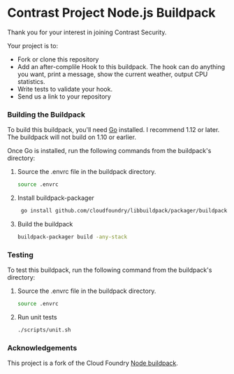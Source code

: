 # Contrast Project Node.js Buildpack

Thank you for your interest in joining Contrast Security.

Your project is to:

* Fork or clone this repository 
* Add an after-complile Hook to this buildpack. The hook can do anything you want, print a message, show the current weather, output CPU statistics.
* Write tests to validate your hook.
* Send us a link to your repository


### Building the Buildpack

To build this buildpack, you'll need [Go](https://www.golang.org) installed. I recommend 1.12 or later. The buildpack will not build on 1.10 or earlier. 

Once Go is installed, run the following commands from the buildpack's directory:

1. Source the .envrc file in the buildpack directory.

   ```bash
   source .envrc
   ```

1. Install buildpack-packager

    ```bash
     go install github.com/cloudfoundry/libbuildpack/packager/buildpack-packager
    ```

1. Build the buildpack

    ```bash
    buildpack-packager build -any-stack
    ```

### Testing

To test this buildpack, run the following command from the buildpack's directory:

1. Source the .envrc file in the buildpack directory.

   ```bash
   source .envrc
   ```
1. Run unit tests

    ```bash
    ./scripts/unit.sh


### Acknowledgements

This project is a fork of the Cloud Foundry [Node buildpack](http://docs.cloudfoundry.org/buildpacks/node/index.html).
